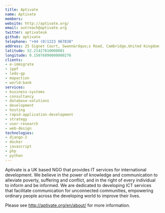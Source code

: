 ```yaml
---
title: Aptivate
name: Aptivate
members: 
website: http://aptivate.org/
email: outreach@aptivate.org
twitter: aptivateuk
github: aptivate
telephone: "+44 (0)1223 967838"
address: 25 Signet Court, Swann&rdquo;s Road, Cambridge,United Kingdom,CB5 8LA
latitude: 52.21427610000001
longitude: 0.15076890000000276
clients:
- e-immigrate
- ippf
- leds-gp
- mapaction
- world-bank
services:
- business-systems
- consultancy
- database-solutions
- development
- hosting
- rapid-application-development
- strategy
- user-research
- web-design
technologies:
- django-2
- docker
- javascript
- php
- python
---
```


Aptivate is a UK based NGO that provides IT services for international development. We believe in the power of knowledge and communication to alleviate poverty, suffering and conflict, and in the right of every individual to inform and be informed. We are dedicated to developing ICT services that facilitate communication for unconnected communities, empowering ordinary people across the developing world to improve their lives.

Please see http://aptivate.org/en/about/ for more information.
